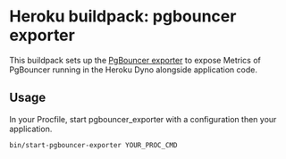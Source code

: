 # Heroku buildpack: pgbouncer exporter

This buildpack sets up the [PgBouncer exporter](https://github.com/prometheus-community/pgbouncer_exporter) to expose Metrics of PgBouncer running in the Heroku Dyno alongside application code.

## Usage

In your Procfile, start pgbouncer_exporter with a configuration then your application.

```console
bin/start-pgbouncer-exporter YOUR_PROC_CMD
```
